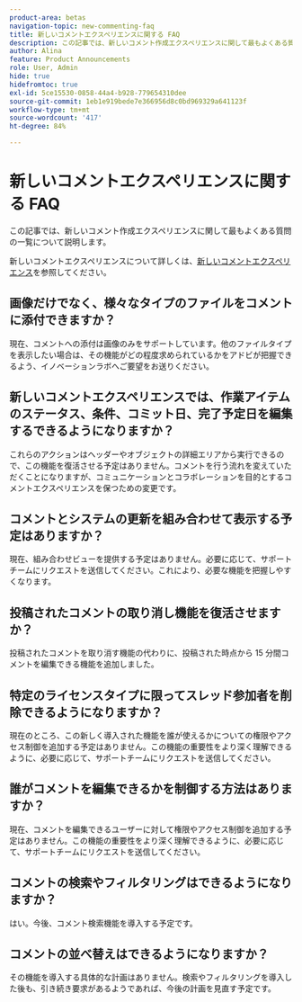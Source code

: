 ```yaml
---
product-area: betas
navigation-topic: new-commenting-faq
title: 新しいコメントエクスペリエンスに関する FAQ
description: この記事では、新しいコメント作成エクスペリエンスに関して最もよくある質問の一覧について説明します。
author: Alina
feature: Product Announcements
role: User, Admin
hide: true
hidefromtoc: true
exl-id: 5ce15530-0858-44a4-b928-779654310dee
source-git-commit: 1eb1e919bede7e366956d8c0bd969329a641123f
workflow-type: tm+mt
source-wordcount: '417'
ht-degree: 84%

---
```


# 新しいコメントエクスペリエンスに関する FAQ

この記事では、新しいコメント作成エクスペリエンスに関して最もよくある質問の一覧について説明します。

新しいコメントエクスペリエンスについて詳しくは、[新しいコメントエクスペリエンス](../../betas/new-commenting-experience-beta/unified-commenting-experience.md)を参照してください。

## 画像だけでなく、様々なタイプのファイルをコメントに添付できますか？

現在、コメントへの添付は画像のみをサポートしています。他のファイルタイプを表示したい場合は、その機能がどの程度求められているかをアドビが把握できるよう、イノベーションラボへご要望をお送りください。

## 新しいコメントエクスペリエンスでは、作業アイテムのステータス、条件、コミット日、完了予定日を編集するできるようになりますか？

これらのアクションはヘッダーやオブジェクトの詳細エリアから実行できるので、この機能を復活させる予定はありません。コメントを行う流れを変えていただくことになりますが、コミュニケーションとコラボレーションを目的とするコメントエクスペリエンスを保つための変更です。

## コメントとシステムの更新を組み合わせて表示する予定はありますか？

現在、組み合わせビューを提供する予定はありません。必要に応じて、サポートチームにリクエストを送信してください。これにより、必要な機能を把握しやすくなります。

## 投稿されたコメントの取り消し機能を復活させますか？

投稿されたコメントを取り消す機能の代わりに、投稿された時点から 15 分間コメントを編集できる機能を追加しました。

## 特定のライセンスタイプに限ってスレッド参加者を削除できるようになりますか？

現在のところ、この新しく導入された機能を誰が使えるかについての権限やアクセス制御を追加する予定はありません。この機能の重要性をより深く理解できるように、必要に応じて、サポートチームにリクエストを送信してください。

## 誰がコメントを編集できるかを制御する方法はありますか？

現在、コメントを編集できるユーザーに対して権限やアクセス制御を追加する予定はありません。この機能の重要性をより深く理解できるように、必要に応じて、サポートチームにリクエストを送信してください。

## コメントの検索やフィルタリングはできるようになりますか？

はい。今後、コメント検索機能を導入する予定です。

## コメントの並べ替えはできるようになりますか？

その機能を導入する具体的な計画はありません。検索やフィルタリングを導入した後も、引き続き要求があるようであれば、今後の計画を見直す予定です。
